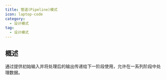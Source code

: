 ```yaml
---
title: 管道(Pipeline)模式
icon: laptop-code
category:
  - 设计模式
tag:
  - 设计模式
---
```


## 概述

通过提供初始输入并将处理后的输出传递给下一阶段使用，允许在一系列阶段中处理数据。
